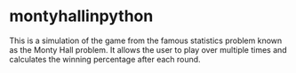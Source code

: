 # montyhallinpython
This is a simulation of the game from the famous statistics problem known as the Monty Hall problem. It allows the user to play over multiple times and calculates the winning percentage after each round.
